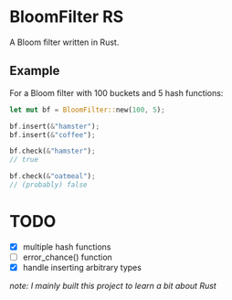 # BloomFilter RS
A Bloom filter written in Rust.

## Example
For a Bloom filter with 100 buckets and 5 hash functions:
```rust
let mut bf = BloomFilter::new(100, 5);

bf.insert(&"hamster");
bf.insert(&"coffee");

bf.check(&"hamster");
// true

bf.check(&"oatmeal");
// (probably) false
```

# TODO
- [x] multiple hash functions
- [ ] error_chance() function
- [x] handle inserting arbitrary types

*note: I mainly built this project to learn a bit about Rust*
